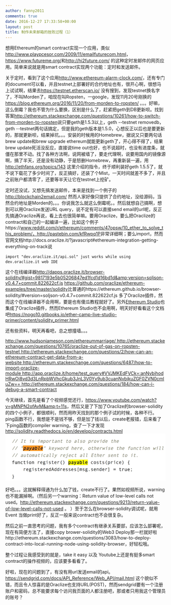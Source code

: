 ```yaml
---
author: fanny2011
comments: true
date: 2016-12-27 17:33:58+00:00
layout: post
title: 制作未来邮箱的挫败过程（1）
---
```


想用Ethereum的smart contract实现一个应用，类似<a href="http://www.playpcesor.com/2009/11/emailfuturecom.html">http://www.playpcesor.com/2009/11/emailfuturecom.html</a>，<a href="https://www.futureme.org/">https://www.futureme.org/</a>和<a href="http://hi2future.com/">http://hi2future.com/</a> 的这种定时发邮件的网页应用。简单来说就是用smart contract实现两个功能：定时和发送邮件。

关于定时，看到了这个应用<a href="http://www.ethereum-alarm-clock.com/">http://www.ethereum-alarm-clock.com/</a>，还有专门的document可以看，并且testnet上部署好的合约地址也有，很开心啊，很想马上试试啊，结果去<a href="https://testnet.etherscan.io/">https://testnet.etherscan.io/</a> 没有搜到，发现testnet换名字了，不叫Morden了，咱现在叫Ropsten，一google，发现11月20号刚换的<a href="https://blog.ethereum.org/2016/11/20/from-morden-to-ropsten/">https://blog.ethereum.org/2016/11/20/from-morden-to-ropsten/</a> 。。。好嘛，这么倒霉？我也不管为什么要换，区别是什么了，赶紧把geth到DB更新呗。找到答案<a href="http://ethereum.stackexchange.com/questions/10261/how-to-switch-from-morden-to-ropsten">http://ethereum.stackexchange.com/questions/10261/how-to-switch-from-morden-to-ropsten</a>说只要geth是1.5.3以上，geth --testnet removedb，geth --testnet两句话搞定，但是我的geth版本是1.5.0，心想反正以后也是要更新的，那就更新呗，结果掉坑。。。安装的时候用的Homebrew，据说又只要两句话brew update和brew upgrade ethereum就能更新geth了，开心得不得了，结果brew update死活没反应，直接说time out也好，也不说超时，也没有进度条，就僵在那里不动。找了各种方法啊，说网被墙了，要走代理啊，说要用国内的镜像源啊，搞了半天，还是没有动静，于是怒删Homebrew，再重新装一遍，用<a href="http://ethfans.org/topics/143">http://ethfans.org/topics/143</a> 这里介绍的指令，终于顺利装好geth 1.5.5了，就不说下载花了多少时间了，反正搞好，还装了个Mist，一天时间就差不多了，并且之前账户都清零了，还要等半天让它在testnet上挖矿。

定时还没试，又想先搞发送邮件，本来是找到一个例子的<a href="http://blockchain2email.com/">http://blockchain2email.com/</a> 然而人家好像只提供了合约地址，没给源码，当然合约地址是Morden的。。。你说我怎么就这么倒霉呢。。然后就想自己搞啊，想到可以用Oraclize发送URL query，说不定有可以直接send email的url呢，反正先搞通Oraclize再说，看上去也很简单嘛。要用Oraclize，要么把Oraclize的contract和自己的一起编译一遍，比如这个例子https://www.reddit.com/r/ethereum/comments/47opsw/10_ether_to_solve_this_problem/，<a href="http://pastebin.com/kfRwpq1P">http://pastebin.com/kfRwpq1P</a>非常详细啊；要么import，然而官网文档http://docs.oraclize.it/?javascript#ethereum-integration-getting-everything-on-track说
<pre class="highlight javascript"><code><span class="cm">import "dev.oraclize.it/api.sol" just works while using 
dev.oraclize.it web IDE</span></code></pre>
这个在线编译器<a href="http://dapps.oraclize.it/browser-solidity/#gist=9817193e5b05206847ed1fcd1d16bd1d&amp;version=soljson-v0.4.7+commit.822622cf.js">http://dapps.oraclize.it/browser-solidity/#gist=9817193e5b05206847ed1fcd1d16bd1d&amp;version=soljson-v0.4.7+commit.822622cf.js</a> <a href="https://github.com/oraclize/ethereum-examples/tree/master/solidity">https://github.com/oraclize/ethereum-examples/tree/master/solidity</a>比普通的https://ethereum.github.io/browser-solidity/#version=soljson-v0.4.7+commit.822622cf.js 多了Oraclize插件，然而这个在线编译器不会用啊，要是也有傻瓜教程就好了。另外<a href="https://live.ether.camp/">Ethereum Studio</a>也集成了Oraclize插件，然而Ethereum Studio也不会用啊，明天好好看看这个文档吧<a href="https://nogo10.gitbooks.io/ether-camp-live-studio-primer/content/solidity_primer.html">https://nogo10.gitbooks.io/ether-camp-live-studio-primer/content/solidity_primer.html</a>

还有些资料，明天再看吧，总之想撞墙。。。

http://www.hudsonjameson.com/ethereummarriage/ http://ethereum.stackexchange.com/questions/10765/oraclize-out-of-gas-on-ropsten-testnet http://ethereum.stackexchange.com/questions/2/how-can-an-ethereum-contract-get-data-from-a-website http://ethereum.stackexchange.com/questions/6487/how-to-import-oraclize-module http://app.oraclize.it/home/test_query#VVJMKEdFVCk=:anNvbihodHRwOi8vd3d3LnRpbWVhcGkub3JnL3V0Yy9ub3cuanNvbikuZGF0ZVN0cmluZw== http://ethereum.stackexchange.com/questions/184/how-can-i-debug-a-smart-contract

今天继续，首先是看了个视频感觉还行，<a href="https://www.youtube.com/watch?v=gMNPN2ofAvM&amp;t=11s">https://www.youtube.com/watch?v=gMNPN2ofAvM&amp;t=11s</a>，然后又是了下加了Oraclize的browser-solidity的四个小例子，都很顺利，然而用昨天找到的那个例子试的时候，各种不行。ping函数不行，我想是不是钱不够，但是加了钱以后，create老报错，后来看了下ping函数的compiler warning，查了一下才发现<a href="http://solidity.readthedocs.io/en/develop/contracts.html">http://solidity.readthedocs.io/en/develop/contracts.html</a>
![图片](https://raw.githubusercontent.com/fanny2011/fanny2011.github.io/master/img/payable.jpeg)

好吧。。。这就解释得通为什么加了钱，create不行了。果然如视频所说，warning也不能漏掉啊。（然后另一个warning：Return value of low-level calls not used。<a href="http://ethereum.stackexchange.com/questions/9213/return-value-of-low-level-calls-not-used">http://ethereum.stackexchange.com/questions/9213/return-value-of-low-level-calls-not-used</a> 。 ）至于怎么在browser-solidity调试呢，就用Event 当做print好了，反正一般来说contract也不会很复杂。

然后之前一直思考的问题，我有多个contract有继承关系要部，应该怎么部署呢，现在有简便方法了，直接copy brower-solidity的Web3 Deploy那一栏就好啦http://ethereum.stackexchange.com/questions/3083/how-to-deploy-contract-into-local-running-node-using-solidity-browser，好轻松哦。

整个过程让我感受到的就是，take it easy 以及 Youtube上还是有挺多smart contract的操作视频的，应该要多看看了。

好啦，现在的问题到了，有没有用url发送email的api。<a href="https://sendgrid.com/docs/API_Reference/Web_API/mail.html">https://sendgrid.com/docs/API_Reference/Web_API/mail.html</a> 这个貌似不错，而且令人惊喜的是Oraclize也支持URL(POST)，然而sendgrid要有一个注册账户和密码，总不能要求每个访问我页面的人都注册吧，那或者只用我这个管理员的账号？
